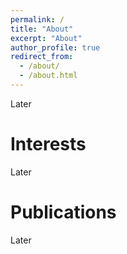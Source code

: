 ```yaml
---
permalink: /
title: "About"
excerpt: "About"
author_profile: true
redirect_from: 
  - /about/
  - /about.html
---
```


Later

Interests
=====
Later

Publications
======
Later

